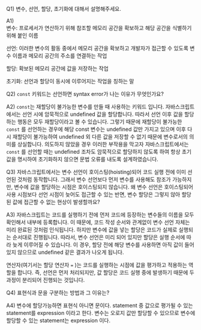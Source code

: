 Q1) 변수, 선언, 할당, 초기화에 대해서 설명해주세요.

A1)  
변수: 프로세서가 연산하기 위해 참조할 메모리 공간을 확보하고 해당 공간을 식별하기 위해 붙인 이름

선언: 이러한 변수의 활동 중에서 메모리 공간을 확보하고 개발자가 접근할 수 있도록 변수 이름과 메모리 공간의 주소를 연결하는 작업

할당: 확보된 메모리 공간에 값을 저장하는 작업

초기화: 선언과 할당이 동시에 이루어지는 작업을 칭하는 말

Q2) `const` 키워드는 선언하면 syntax error가 나는 이유가 무엇인가요?

A2) `const`는 재할당이 불가능한 변수를 만들 때 사용하는 키워드 입니다. 자바스크립트에서는 선언 시에 암묵적으로 undefined 값을 할당합니다.
따라서 선언 이후 값을 할당하는 행동은 모두 재할당이라고 볼 수 있습니다. 그렇기 때문에 재할당이 불가능한 `const` 를
선언하는 경우에 해당 const 변수는 undefined 값만 가지고 있으며 이후 다시 재할당이 불가능하여 undefined 외 다른 값을 저장할 수 없기 때문에 변수로서의 의미를 상실합니다.
의도하지 않았을 경우 이러한 부작용을 막고자 자바스크립트에서는 `const` 를 선언할 때는 undefined 조차도 암묵적으로 할당하지 않도록 하여
항상 초기값을 명시하여 초기화하지 않으면 문법 오류를 내도록 설계하였습니다.


Q3) 자바스크립트에서는 변수 선언이 호이스팅(hoisting)되어 코드 실행 전에 이미 선언된 것처럼 동작합니다.
그래서 변수 선언보다 먼저 변수를 사용해도 참조가 가능하지만, 변수에 값을 할당하는 시점은 호이스팅되지 않습니다.
왜 변수 선언은 호이스팅되어 사용 시점보다 선언 시점이 늦어도 접근할 수 있는 반면,
변수 할당은 그렇지 않아 할당된 값에 접근할 수 없는 현상이 발생할까요?

A3) 자바스크립트는 코드를 실행하기 전에 먼저 코드에 등장하는 변수들의 이름을 모두 확인해서 내부에 등록합니다.
이 때문에, 코드 작성 순서와 관계없이 변수 선언 자체는 미리 완료된 것처럼 인식됩니다.
하지만 변수에 값을 넣는 할당은 코드가 실제로 실행되는 순서대로 진행됩니다.
따라서, 변수 선언은 미리 되어 있지만 할당은 실행 순서에 따라 늦게 이루어질 수 있습니다.
이 경우, 할당 전에 해당 변수를 사용하면 아직 값이 들어있지 않으므로 undefined 같은 결과가 나오게 됩니다.


연산자(여기서는 할당 연산자 `=` )는 코드를 실행하는 시점에 값을 평가하고 적용하는 역할을 합니다.
즉, 선언은 먼저 처리되지만, 값 할당은 코드 실행 중에 발생하기 때문에 두 과정이 분리되어 진행되는 것입니다. 


Q4) 표현식과 문을 구분하는 방법과 그 이유는?

A4) 변수에 할당가능하면 표현식 아니면 문이다. statement 중 값으로 평가될 수 있는 
statement를 expression 이라고 한다. 변수는 오로지 값만 할당할 수 있으므로 변수에 할당할 수 있는
statement는 expression 이다.